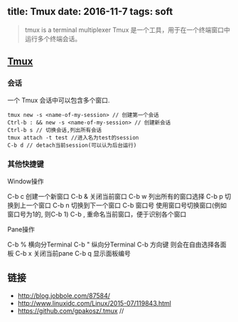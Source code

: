 title: Tmux
date: 2016-11-7 
tags: soft
---

> tmux is a terminal multiplexer
> Tmux 是一个工具，用于在一个终端窗口中运行多个终端会话。

## [Tmux](http://tmux.github.io/)

### 会话
一个 Tmux 会话中可以包含多个窗口.

```
tmux new -s <name-of-my-session> // 创建第一个会话
Ctrl-b : && new -s <name-of-my-session> // 创建新会话
Ctrl-b s // 切换会话,列出所有会话
tmux attach -t test //进入名为test的session
C-b d // detach当前session(可以认为后台运行)
```

### 其他快捷键
Window操作

  C-b c 创建一个新窗口
  C-b & 关闭当前窗口
  C-b w 列出所有的窗口选择
  C-b p 切换到上一个窗口
  C-b n 切换到下一个窗口
  C-b 窗口号 使用窗口号切换窗口(例如窗口号为1的, 则C-b 1)
  C-b , 重命名当前窗口，便于识别各个窗口

Pane操作

  C-b % 横向分Terminal
  C-b " 纵向分Terminal
  C-b 方向键 则会在自由选择各面板
  C-b x 关闭当前pane
  C-b q 显示面板编号

## 链接
* http://blog.jobbole.com/87584/
* http://www.linuxidc.com/Linux/2015-07/119843.html
* https://github.com/gpakosz/.tmux //   